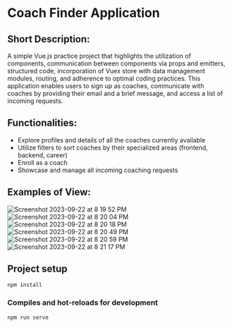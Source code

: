 # Coach Finder Application

## Short Description:
A simple Vue.js practice project that highlights the utilization of components, communication between components via props and emitters, structured code, incorporation of Vuex store with data management modules, routing, and adherence to optimal coding practices. This application enables users to sign up as coaches, communicate with coaches by providing their email and a brief message, and access a list of incoming requests.

## Functionalities:
* Explore profiles and details of all the coaches currently available
* Utilize filters to sort coaches by their specialized areas (frontend, backend, career)
* Enroll as a coach
* Showcase and manage all incoming coaching requests

## Examples of View:
![Screenshot 2023-09-22 at 8 19 52 PM](https://github.com/WonderBoi99/Coach-Finder-App/assets/61436662/07e9fa3c-faf0-428e-854b-5a4e6203b8c5)
![Screenshot 2023-09-22 at 8 20 04 PM](https://github.com/WonderBoi99/Coach-Finder-App/assets/61436662/6972929d-0b9c-4efe-8e54-df40d2765320)
![Screenshot 2023-09-22 at 8 20 18 PM](https://github.com/WonderBoi99/Coach-Finder-App/assets/61436662/fba6cb97-6519-4641-809b-0b477b5ff7be)
![Screenshot 2023-09-22 at 8 20 49 PM](https://github.com/WonderBoi99/Coach-Finder-App/assets/61436662/15629664-6c82-490f-bcbd-4f5a828c6029)
![Screenshot 2023-09-22 at 8 20 59 PM](https://github.com/WonderBoi99/Coach-Finder-App/assets/61436662/6d4eb27d-f886-4524-adcd-91b2d8522262)
![Screenshot 2023-09-22 at 8 21 17 PM](https://github.com/WonderBoi99/Coach-Finder-App/assets/61436662/d3345cc5-aab9-4dee-934e-9575518d3596)





## Project setup
```
npm install
```

### Compiles and hot-reloads for development
```
npm run serve
```

